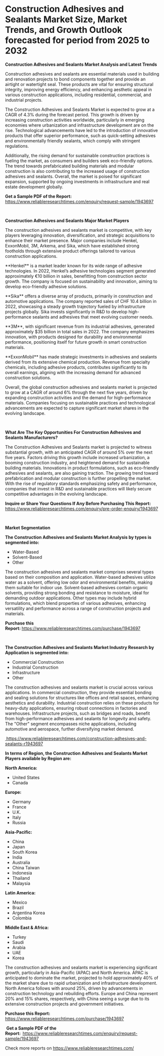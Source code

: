 <p><h1>Construction Adhesives and Sealants Market Size, Market Trends, and Growth Outlook forecasted for period from 2025 to 2032</h1></p><p><strong>Construction Adhesives and Sealants Market Analysis and Latest Trends</strong></p>
<p><p>Construction adhesives and sealants are essential materials used in building and renovation projects to bond components together and provide an airtight or watertight seal. These products are vital for ensuring structural integrity, improving energy efficiency, and enhancing aesthetic appeal in various construction applications, including residential, commercial, and industrial projects.</p><p>The Construction Adhesives and Sealants Market is expected to grow at a CAGR of 4.3% during the forecast period. This growth is driven by increasing construction activities worldwide, particularly in emerging economies where urbanization and infrastructure development are on the rise. Technological advancements have led to the introduction of innovative products that offer superior performance, such as quick-setting adhesives and environmentally friendly sealants, which comply with stringent regulations.</p><p>Additionally, the rising demand for sustainable construction practices is fueling the market, as consumers and builders seek eco-friendly options. The trend towards prefabricated building materials and modular construction is also contributing to the increased usage of construction adhesives and sealants. Overall, the market is poised for significant expansion, supported by ongoing investments in infrastructure and real estate development globally.</p></p>
<p><strong>Get a Sample PDF of the Report:&nbsp;</strong> <a href="https://www.reliableresearchtimes.com/enquiry/request-sample/1943697?utm_campaign=3060&utm_medium=2&utm_source=Github&utm_content=ia&utm_term=02042025&utm_id=construction-adhesives-and-sealants">https://www.reliableresearchtimes.com/enquiry/request-sample/1943697</a></p>
<p>&nbsp;</p>
<p><strong>Construction Adhesives and Sealants Major Market Players</strong></p>
<p><p>The construction adhesives and sealants market is competitive, with key players leveraging innovation, diversification, and strategic acquisitions to enhance their market presence. Major companies include Henkel, ExxonMobil, 3M, Arkema, and Sika, which have established strong footholds through extensive product offerings tailored to various construction applications.</p><p>**Henkel** is a market leader known for its wide range of adhesive technologies. In 2022, Henkel’s adhesive technologies segment generated approximately €10 billion in sales, benefitting from construction sector growth. The company is focused on sustainability and innovation, aiming to develop eco-friendly adhesive solutions.</p><p>**Sika** offers a diverse array of products, primarily in construction and automotive applications. The company reported sales of CHF 10.4 billion in 2022, showcasing a steady growth trajectory fueled by infrastructure projects globally. Sika invests significantly in R&D to develop high-performance sealants and adhesives that meet evolving customer needs.</p><p>**3M**, with significant revenue from its industrial adhesives, generated approximately $35 billion in total sales in 2022. The company emphasizes innovation, with products designed for durability and environmental performance, positioning itself for future growth in smart construction materials.</p><p>**ExxonMobil** has made strategic investments in adhesives and sealants derived from its extensive chemical production. Revenue from specialty chemicals, including adhesive products, contributes significantly to its overall earnings, aligning with the increasing demand for advanced construction solutions.</p><p>Overall, the global construction adhesives and sealants market is projected to grow at a CAGR of around 6% through the next five years, driven by expanding construction activities and the demand for high-performance materials. Companies focusing on sustainable practices and technological advancements are expected to capture significant market shares in the evolving landscape.</p></p>
<p>&nbsp;</p>
<p><strong>What Are The Key Opportunities For Construction Adhesives and Sealants Manufacturers?</strong></p>
<p><p>The Construction Adhesives and Sealants market is projected to witness substantial growth, with an anticipated CAGR of around 5% over the next five years. Factors driving this growth include increased urbanization, a booming construction industry, and heightened demand for sustainable building materials. Innovations in product formulations, such as eco-friendly adhesives and sealants, are also gaining traction. The growing trend toward prefabrication and modular construction is further propelling the market. With the rise of regulatory standards emphasizing safety and performance, companies that invest in R&D and sustainable practices will likely secure competitive advantages in the evolving landscape.</p></p>
<p><strong>Inquire or Share Your Questions If Any Before Purchasing This Report:</strong> <a href="https://www.reliableresearchtimes.com/enquiry/pre-order-enquiry/1943697?utm_campaign=3060&utm_medium=2&utm_source=Github&utm_content=ia&utm_term=02042025&utm_id=construction-adhesives-and-sealants">https://www.reliableresearchtimes.com/enquiry/pre-order-enquiry/1943697</a></p>
<p>&nbsp;</p>
<p><strong>Market Segmentation</strong></p>
<p><strong>The Construction Adhesives and Sealants Market Analysis by types is segmented into:</strong></p>
<p><ul><li>Water-Based</li><li>Solvent-Based</li><li>Other</li></ul></p>
<p><p>The construction adhesives and sealants market comprises several types based on their composition and application. Water-based adhesives utilize water as a solvent, offering low odor and environmental benefits, making them suitable for indoor use. Solvent-based adhesives contain organic solvents, providing strong bonding and resistance to moisture, ideal for demanding outdoor applications. Other types may include hybrid formulations, which blend properties of various adhesives, enhancing versatility and performance across a range of construction projects and materials.</p></p>
<p><strong>Purchase this Report:&nbsp;</strong><a href="https://www.reliableresearchtimes.com/purchase/1943697?utm_campaign=3060&utm_medium=2&utm_source=Github&utm_content=ia&utm_term=02042025&utm_id=construction-adhesives-and-sealants">https://www.reliableresearchtimes.com/purchase/1943697</a></p>
<p>&nbsp;</p>
<p><strong>The Construction Adhesives and Sealants Market Industry Research by Application is segmented into:</strong></p>
<p><ul><li>Commercial Construction</li><li>Industrial Construction</li><li>Infrastructure</li><li>Other</li></ul></p>
<p><p>The construction adhesives and sealants market is crucial across various applications. In commercial construction, they provide essential bonding and sealing solutions for structures like offices and retail spaces, enhancing aesthetics and durability. Industrial construction relies on these products for heavy-duty applications, ensuring robust connections in factories and warehouses. Infrastructure projects, such as bridges and roads, benefit from high-performance adhesives and sealants for longevity and safety. The "Other" segment encompasses niche applications, including automotive and aerospace, further diversifying market demand.</p></p>
<p><a href="https://www.reliableresearchtimes.com/construction-adhesives-and-sealants-r1943697?utm_campaign=3060&utm_medium=2&utm_source=Github&utm_content=ia&utm_term=02042025&utm_id=construction-adhesives-and-sealants">&nbsp;https://www.reliableresearchtimes.com/construction-adhesives-and-sealants-r1943697</a></p>
<p><strong>In terms of Region, the Construction Adhesives and Sealants Market Players available by Region are:</strong></p>
<p>
    <p> <strong> North America: </strong>
        <ul>
            <li>United States</li>
            <li>Canada</li>
        </ul>
        </p> 
    <p> <strong> Europe: </strong>
        <ul>
            <li>Germany</li>
            <li>France</li>
            <li>U.K.</li>
            <li>Italy</li>
            <li>Russia</li>
        </ul>
        </p> 
    <p> <strong> Asia-Pacific: </strong>
        <ul>
            <li>China</li>
            <li>Japan</li>
            <li>South Korea</li>
            <li>India</li>
            <li>Australia</li>
            <li>China Taiwan</li>
            <li>Indonesia</li>
            <li>Thailand</li>
            <li>Malaysia</li>
        </ul>
        </p> 
    <p> <strong> Latin America: </strong>
        <ul>
            <li>Mexico</li>
            <li>Brazil</li>
            <li>Argentina Korea</li>
            <li>Colombia</li>
        </ul>
        </p> 
    <p> <strong> Middle East & Africa: </strong>
        <ul>
            <li>Turkey</li>
            <li>Saudi</li>
            <li>Arabia</li>
            <li>UAE</li>
            <li>Korea</li>
        </ul>
    </p>
    </p>
<p><p>The construction adhesives and sealants market is experiencing significant growth, particularly in Asia-Pacific (APAC) and North America. APAC is anticipated to dominate the market, projected to hold approximately 40% of the market share due to rapid urbanization and infrastructure development. North America follows with around 25%, driven by advancements in construction technology and rebuilding efforts. Europe and China represent 20% and 15% shares, respectively, with China seeing a surge due to its extensive construction projects and government initiatives.</p></p>
<p><strong>Purchase this Report: </strong><a href="https://www.reliableresearchtimes.com/purchase/1943697?utm_campaign=3060&utm_medium=2&utm_source=Github&utm_content=ia&utm_term=02042025&utm_id=construction-adhesives-and-sealants">https://www.reliableresearchtimes.com/purchase/1943697</a></p>
<p>&nbsp;<strong>Get a Sample PDF of the Report:&nbsp;&nbsp;</strong><a href="https://www.reliableresearchtimes.com/enquiry/request-sample/1943697?utm_campaign=3060&utm_medium=2&utm_source=Github&utm_content=ia&utm_term=02042025&utm_id=construction-adhesives-and-sealants">https://www.reliableresearchtimes.com/enquiry/request-sample/1943697</a></p>
<p><strong></strong></p>
<p>Check more reports on <a href="https://www.reliableresearchtimes.com/?utm_campaign=3060&utm_medium=2&utm_source=Github&utm_content=ia&utm_term=02042025&utm_id=construction-adhesives-and-sealants">https://www.reliableresearchtimes.com/</a></p>